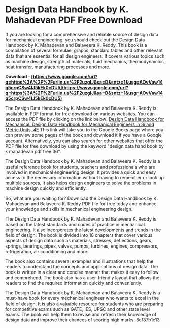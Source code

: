 # Design Data Handbook by K. Mahadevan PDF Free Download
 
If you are looking for a comprehensive and reliable source of design data for mechanical engineering, you should check out the Design Data Handbook by K. Mahadevan and Balaveera K. Reddy. This book is a compilation of several formulae, graphs, standard tables and other relevant data that are essential for all design engineers. It covers various topics such as machine design, strength of materials, fluid mechanics, thermodynamics, heat transfer, manufacturing processes and more.
 
**Download - [https://www.google.com/url?q=https%3A%2F%2Furlin.us%2F2uzgIJ&sa=D&sntz=1&usg=AOvVaw14q5crpCSw4IJ5kEk0cDU5](https://www.google.com/url?q=https%3A%2F%2Furlin.us%2F2uzgIJ&sa=D&sntz=1&usg=AOvVaw14q5crpCSw4IJ5kEk0cDU5)**


 
The Design Data Handbook by K. Mahadevan and Balaveera K. Reddy is available in PDF format for free download on various websites. You can access the PDF file by clicking on the link below:
 [Design Data Handbook for Mechanical: Design Data Handbook for Mechanical Engineers in Si and Metric Units, 4E](https://books.google.com/books/about/Design_Data_Handbook_for_Mechanical.html?id=0nIGnwEACAAJ) 
This link will take you to the Google Books page where you can preview some pages of the book and download it if you have a Google account. Alternatively, you can also search for other websites that offer the PDF file for free download by using the keyword "design data hand book by k mahadevan pdf free 36".
 
The Design Data Handbook by K. Mahadevan and Balaveera K. Reddy is a useful reference book for students, teachers and professionals who are involved in mechanical engineering design. It provides a quick and easy access to the necessary information without having to remember or look up multiple sources. It also helps design engineers to solve the problems in machine design quickly and efficiently.
 
So, what are you waiting for? Download the Design Data Handbook by K. Mahadevan and Balaveera K. Reddy PDF file for free today and enhance your knowledge and skills in mechanical engineering design.
  
The Design Data Handbook by K. Mahadevan and Balaveera K. Reddy is based on the latest standards and codes of practice in mechanical engineering. It also incorporates the latest developments and trends in the field of design. The book is divided into 18 chapters that cover various aspects of design data such as materials, stresses, deflections, gears, springs, bearings, pipes, valves, pumps, turbines, engines, compressors, refrigeration, air conditioning and more.
 
The book also contains several examples and illustrations that help the readers to understand the concepts and applications of design data. The book is written in a clear and concise manner that makes it easy to follow and comprehend. The book also has a user-friendly layout that allows the readers to find the required information quickly and conveniently.
 
The Design Data Handbook by K. Mahadevan and Balaveera K. Reddy is a must-have book for every mechanical engineer who wants to excel in the field of design. It is also a valuable resource for students who are preparing for competitive exams such as GATE, IES, UPSC and other state level exams. The book will help them to revise and refresh their knowledge of design data and improve their chances of scoring high marks.
 8cf37b1e13
 
